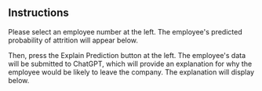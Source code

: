 ## Instructions

Please select an employee number at the left. The employee's predicted probability of attrition will appear below.

Then, press the Explain Prediction button at the left. The employee's data will be submitted to ChatGPT, which will provide an explanation for why the employee would be likely to leave the company. The explanation will display below.

